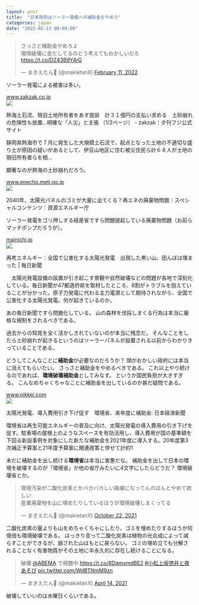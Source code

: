 ```yaml
---
layout: post
title:  "日本政府はソーラー発電への補助金をやめろ"
categories: japan
date: "2022-02-13 00:00:00"
---
```


<blockquote class="twitter-tweet tw-align-center"><p lang="ja" dir="ltr">さっさと補助金やめろよ<br>環境破壊に金だしてるのどう考えてもおかしいだろ <a href="https://t.co/DZ43B9Y4rG">https://t.co/DZ43B9Y4rG</a></p>&mdash; まきえたん🥦 (@makietanX) <a href="https://twitter.com/makietanX/status/1492268792441098240?ref_src=twsrc%5Etfw">February 11, 2022</a></blockquote> <script async src="https://platform.twitter.com/widgets.js" charset="utf-8"></script>

ソーラー発電による被害は多い。


<div class="card">
  <a href="https://www.zakzak.co.jp/soc/news/210927/dom2109270007-n1.html"></a>
  <div class="card__header">
    <a href="https://www.zakzak.co.jp/soc/news/210927/dom2109270007-n1.html">www.zakzak.co.jp</a>
  </div>
  <div class="card__image">
    <img src="https://www.zakzak.co.jp/images/news/210927/dom2109270007-p1.jpghttps://www.zakzak.co.jp/images/news/210927/dom2109270007-p2.jpg">
  </div>
  <div class="card__title">
    <p>熱海土石流、現旧土地所有者をあす提訴　計３１億円の支払い求める　土砂崩れの危険性も放置…明確な「人災」と主張 （1/2ページ） - zakzak：夕刊フジ公式サイト</p>
  </div>
  <div class="card__description">
    <p>静岡県熱海市で７月に発生した大規模土石流で、起点となった土地の不適切な盛り土が原因の疑いがあるとして、伊豆山地区に住む被災住民ら計６８人が土地の現旧所有者らを相…</p>
  </div>
</div>


顕著なのが熱海の土砂崩れだろう。


<div class="card">
  <a href="https://www.enecho.meti.go.jp/about/special/johoteikyo/taiyoukouhaiki.html"></a>
  <div class="card__header">
    <a href="https://www.enecho.meti.go.jp/about/special/johoteikyo/taiyoukouhaiki.html">www.enecho.meti.go.jp</a>
  </div>
  <div class="card__image">
    <img src="https://www.enecho.meti.go.jp/about/special/shared/img/sns082pcd06p.jpg">
  </div>
  <div class="card__title">
    <p>2040年、太陽光パネルのゴミが大量に出てくる？再エネの廃棄物問題｜スペシャルコンテンツ｜資源エネルギー庁</p>
  </div>
  <div class="card__description">
    <p></p>
  </div>
</div>


ソーラー発電をゴリ押しする経産省ですら問題提起している廃棄物問題（お前らマッチポンプだろうが）。


<div class="card">
  <a href="https://mainichi.jp/articles/20210626/k00/00m/020/304000c"></a>
  <div class="card__header">
    <a href="https://mainichi.jp/articles/20210626/k00/00m/020/304000c">mainichi.jp</a>
  </div>
  <div class="card__image">
    <img src="https://cdn.mainichi.jp/vol1/2021/06/26/20210626k0000m020259000p/0c10.jpg?2">
  </div>
  <div class="card__title">
    <p>再考エネルギー：全国で公害化する太陽光発電　出現した黒い山、田んぼは埋まった | 毎日新聞</p>
  </div>
  <div class="card__description">
    <p>　太陽光発電設備の設置が引き起こす景観や自然破壊などの問題が各地で深刻化している。毎日新聞が47都道府県を取材したところ、8割がトラブルを抱えていることが分かった。原子力発電に代わる主力電源として期待されながら、全国で公害化する太陽光発電。何が起きているのか。</p>
  </div>
</div>


あの毎日新聞ですら問題化している。
山の森林を伐採しまくる行為は本当に厳格な規制をされるべきである。

過去からの知見を全く活かしきれていないのが本当に残念だ。
そんなことをしたら土砂崩れが起きるというのはソーラーパネルが設置される以前からわかりきっていることである。

どうしてこんなことに**補助金**が必要なのだろうか？
頭がおかしい政府には本当に消えてもらいたい。
さっさと補助金をやめるべきである。
これ以上やり続けるのであれば、**環境破壊補助金**としてみなす。
というか国民負担が大きすぎる。
こんなめちゃくちゃなことに補助金を出しているのか甚だ疑問である。


<div class="card">
  <a href="https://www.nikkei.com/article/DGKKZO67318780U0A211C2EE8000/"></a>
  <div class="card__header">
    <a href="https://www.nikkei.com/article/DGKKZO67318780U0A211C2EE8000/">www.nikkei.com</a>
  </div>
  <div class="card__image">
    <img src="https://www.nikkei.com/.resources/k-components/rectangle.rev-d54ea30.png">
  </div>
  <div class="card__title">
    <p>太陽光発電、導入費用引き下げ促す　環境省、来年度に補助金: 日本経済新聞</p>
  </div>
  <div class="card__description">
    <p>環境省は再生可能エネルギーの普及に向け、太陽光発電の導入費用の引き下げを促す。駐車場の屋根上のようなスペースを有効活用し、導入費用が国の基準額を下回る新設事例を対象にした新たな補助金を2021年度に導入する。20年度第3次補正予算案と21年度予算案に関連政策と併せて計約1</p>
  </div>
</div>


未だに補助金を出し続ける**環境省**は本当に害悪だな。
補助金を出して日本の環境を破壊するのが「環境省」か他の省庁みたいに4文字にしたらどうだ？
環境破壊省とか。

<blockquote class="twitter-tweet tw-align-center" data-conversation="none"><p lang="ja" dir="ltr">環境汚染が二酸化炭素とかバカバカしい路線になってんのほんとやめて欲しい<br>産業廃棄物を山に埋めたりしているほうが環境破壊しまくってる</p>&mdash; まきえたん🥦 (@makietanX) <a href="https://twitter.com/makietanX/status/1451472106160410627?ref_src=twsrc%5Etfw">October 22, 2021</a></blockquote> <script async src="https://platform.twitter.com/widgets.js" charset="utf-8"></script>

二酸化炭素の量よりも山をめちゃくちゃにしたり、ゴミを埋めたりするほうが何億倍も環境破壊である。
はっきり言って二酸化炭素は植物の光合成によって減らすことができるが、崩された山はもとに戻らない。
ゴミの埋め立ても分解されることなく有害物質がその土地に半永久的に存在し続けることになる。

<blockquote class="twitter-tweet tw-align-center"><p lang="ja" dir="ltr">破壊 <a href="https://twitter.com/ABEMA?ref_src=twsrc%5Etfw">@ABEMA</a> で視聴中 <a href="https://t.co/8DqmsmdBE2">https://t.co/8DqmsmdBE2</a> <a href="https://twitter.com/hashtag/%E5%B0%8F%E6%9D%BE%E4%B8%8A%E5%9D%82%E5%BE%B3%E4%BA%95%E3%81%A8%E5%A4%9C%E3%81%82%E3%81%9D%E3%81%B3?src=hash&amp;ref_src=twsrc%5Etfw">#小松上坂徳井と夜あそび</a> <a href="https://t.co/WdBTNmM9zn">pic.twitter.com/WdBTNmM9zn</a></p>&mdash; まきえたん🥦 (@makietanX) <a href="https://twitter.com/makietanX/status/1382326185200295936?ref_src=twsrc%5Etfw">April 14, 2021</a></blockquote> <script async src="https://platform.twitter.com/widgets.js" charset="utf-8"></script>

破壊していいのは水曜日くらいである。
